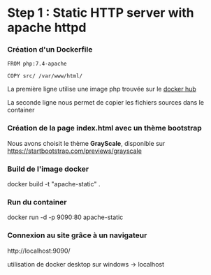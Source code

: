 # Step 1 : Static HTTP server with apache httpd

### Création d'un Dockerfile

```
FROM php:7.4-apache

COPY src/ /var/www/html/
```

La première ligne utilise une image php trouvée sur le [docker hub](https://hub.docker.com/_/php)

La seconde ligne nous permet de copier les fichiers sources dans le container

### Création de la page index.html avec un thème bootstrap

Nous avons choisit le thème **GrayScale**, disponible sur https://startbootstrap.com/previews/grayscale

### Build de l'image docker

 docker build -t "apache-static" .

### Run du container

 docker run -d -p 9090:80 apache-static

### Connexion au site grâce à un navigateur

http://localhost:9090/

utilisation de docker desktop sur windows -> localhost